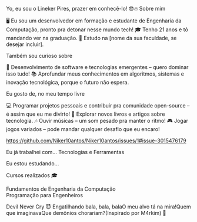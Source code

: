 Yo, eu sou o Lineker Pires, prazer em conhecê-lo! 😎🔥
Sobre mim

🖥️ Eu sou um desenvolvedor em formação e estudante de Engenharia da Computação, pronto pra detonar nesse mundo tech!
🎓 Tenho 21 anos e tô mandando ver na graduação.
🏫 Estudo na [nome da sua faculdade, se desejar incluir].

Também sou curioso sobre

🚀 Desenvolvimento de software e tecnologias emergentes – quero dominar isso tudo!
📚 Aprofundar meus conhecimentos em algoritmos, sistemas e inovação tecnológica, porque o futuro não espera.

Eu gosto de, no meu tempo livre

💻 Programar projetos pessoais e contribuir pra comunidade open-source – é assim que eu me divirto!
📖 Explorar novos livros e artigos sobre tecnologia.
🎶 Ouvir músicas – um som pesado pra manter o ritmo!
🎮 Jogar jogos variados – pode mandar qualquer desafio que eu encaro!




https://github.com/Niker10antos/Niker10antos/issues/1#issue-3015476179







Eu já trabalhei com...
Tecnologias e Ferramentas

Eu estou estudando...

Cursos realizados 🎓

Fundamentos de Engenharia da Computação  
Programação para Engenheiros


Devil Never Cry 😈
Engatilhando bala, bala, balaO meu alvo tá na mira!Quem que imaginavaQue demônios chorariam?(Inspirado por M4rkim) 🎤
